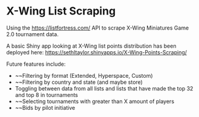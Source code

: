 # X-Wing List Scraping
Using the https://listfortress.com/ API to scrape X-Wing Miniatures Game 2.0 tournament data. 

A basic Shiny app looking at X-Wing list points distribution has been deployed here:
https://sethltaylor.shinyapps.io/X-Wing-Points-Scraping/

Future features include:
- ~~Filtering by format (Extended, Hyperspace, Custom)
- ~~Filtering by country and state (and maybe store)
- Toggling between data from all lists and lists that have made the top 32 and top 8 in tournaments
- ~~Selecting tournaments with greater than X amount of players
- ~~Bids by pilot initiative 


